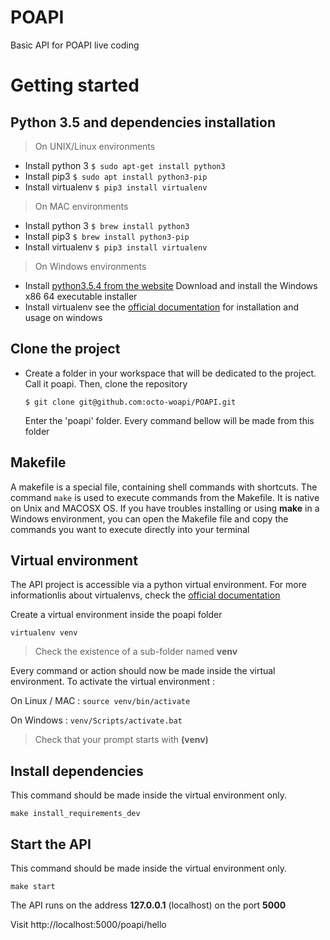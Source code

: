 # POAPI
Basic API for POAPI live coding

# Getting started

## Python 3.5 and dependencies installation

> On UNIX/Linux environments

  - Install python 3
    ```$ sudo apt-get install python3```
  - Install pip3
    ```$ sudo apt install python3-pip```
  - Install virtualenv
    ```$ pip3 install virtualenv```

> On MAC environments

  - Install python 3
    ```$ brew install python3```
  - Install pip3
    ```$ brew install python3-pip```
  - Install virtualenv
    ```$ pip3 install virtualenv```


> On Windows environments

  - Install [python3.5.4 from the website](https://www.python.org/downloads/release/python-354/)
    Download and install the Windows x86 64 executable installer
  - Install virtualenv
    see the [official documentation](https://virtualenv.pypa.io/en/stable/userguide/) for installation and usage on windows

## Clone the project

  - Create a folder in your workspace that will be dedicated to the project. Call it poapi. Then, clone the repository
  
    ```$ git clone git@github.com:octo-woapi/POAPI.git```
    
    Enter the 'poapi' folder. Every command bellow will be made from this folder


## Makefile

A makefile is a special file, containing shell commands with shortcuts. The command ```make``` is used to execute commands from the Makefile. It is native on Unix and MACOSX OS.
If you have troubles installing or using **make** in a Windows environment, you can open the Makefile file and copy the commands you want to execute directly into your terminal


## Virtual environment

The API project is accessible via a python virtual environment. For more informationlis about virtualenvs, check the [official documentation](https://virtualenv.pypa.io/en/stable/)

Create a virtual environment inside the poapi folder

    virtualenv venv

> Check the existence of a sub-folder named **venv**

Every command or action should now be made inside the virtual environment. To activate the virtual environment :

On Linux / MAC : ```source venv/bin/activate```

On Windows : ```venv/Scripts/activate.bat```

> Check that your prompt starts with **(venv)**

## Install dependencies

  This command should be made inside the virtual environment only.

    make install_requirements_dev

## Start the API

  This command should be made inside the virtual environment only.

    make start

  The API runs on the address **127.0.0.1** (localhost) on the port **5000**
  
  Visit http://localhost:5000/poapi/hello

